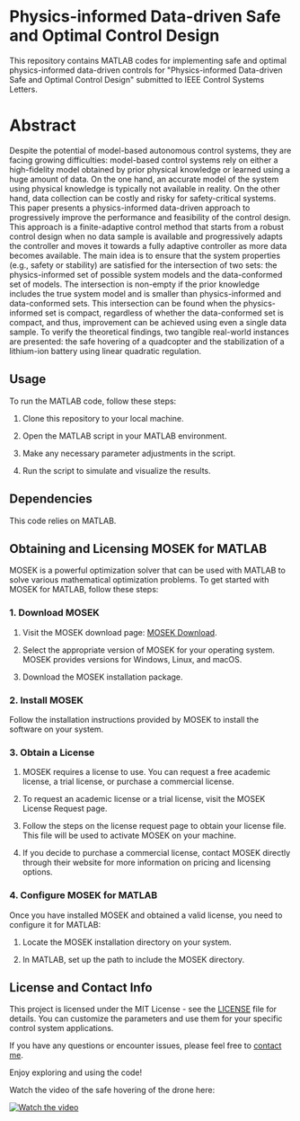 # Physics-informed Data-driven Safe and Optimal Control Design
This repository contains MATLAB codes for implementing safe and optimal physics-informed data-driven controls for "Physics-informed Data-driven Safe and Optimal Control Design" submitted to IEEE Control Systems Letters.
# Abstract
Despite the potential of model-based autonomous control systems, they are facing growing difficulties: model-based control systems rely on either a high-fidelity model obtained by prior physical knowledge or learned using a huge amount of data. On the one hand, an accurate model of the system using physical knowledge is typically not available in reality. On the other hand,  data collection can be costly and risky for safety-critical systems. This paper presents a physics-informed data-driven approach to progressively improve the performance and feasibility of the control design. This approach is a finite-adaptive control method that starts from a robust control design when no data sample is available and progressively adapts the controller and moves it towards a fully adaptive controller as more data becomes available. The main idea is to ensure that the system properties (e.g., safety or stability) are satisfied for the intersection of two sets: the physics-informed set of possible system models and the data-conformed set of models. The intersection is non-empty if the prior knowledge includes the true system model and is smaller than physics-informed and data-conformed sets. This intersection can be found when the physics-informed set is compact, regardless of whether the data-conformed set is compact, and thus, improvement can be achieved using even a single data sample. To verify the theoretical findings, two tangible real-world instances are presented: the safe hovering of a quadcopter and the stabilization of a lithium-ion battery using linear quadratic regulation.


## Usage

To run the MATLAB code, follow these steps:

1. Clone this repository to your local machine.

2. Open the MATLAB script in your MATLAB environment.

3. Make any necessary parameter adjustments in the script.

4. Run the script to simulate and visualize the results.

## Dependencies

This code relies on MATLAB.

## Obtaining and Licensing MOSEK for MATLAB

MOSEK is a powerful optimization solver that can be used with MATLAB to solve various mathematical optimization problems. To get started with MOSEK for MATLAB, follow these steps:

### 1. Download MOSEK

1. Visit the MOSEK download page: [MOSEK Download](https://www.mosek.com/downloads/).

2. Select the appropriate version of MOSEK for your operating system. MOSEK provides versions for Windows, Linux, and macOS.

3. Download the MOSEK installation package.

### 2. Install MOSEK

Follow the installation instructions provided by MOSEK to install the software on your system.

### 3. Obtain a License

1. MOSEK requires a license to use. You can request a free academic license, a trial license, or purchase a commercial license.

2. To request an academic license or a trial license, visit the MOSEK License Request page.

3. Follow the steps on the license request page to obtain your license file. This file will be used to activate MOSEK on your machine.

4. If you decide to purchase a commercial license, contact MOSEK directly through their website for more information on pricing and licensing options.

### 4. Configure MOSEK for MATLAB

Once you have installed MOSEK and obtained a valid license, you need to configure it for MATLAB:

1. Locate the MOSEK installation directory on your system.

2. In MATLAB, set up the path to include the MOSEK directory. 


## License and Contact Info

This project is licensed under the MIT License - see the [LICENSE](LICENSE) file for details. You can customize the parameters and use them for your specific control system applications.

If you have any questions or encounter issues, please feel free to [contact me](mailto:niknejad@msu.edu).

Enjoy exploring and using the code!



Watch the video of the safe hovering of the drone here:

[![Watch the video](https://img.youtube.com/vi/LdfYQQp4STU/maxresdefault.jpg)](https://www.youtube.com/watch?v=LdfYQQp4STU)



